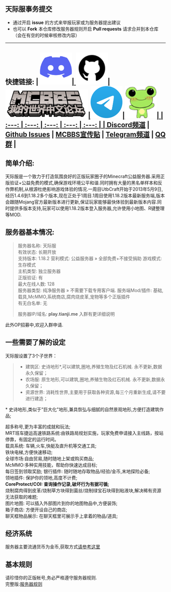 ## 天际服事务提交 ##
- 通过开启 **issue** 的方式来举报玩家或为服务器提出建议
- 也可以 **Fork** 本仓库修改服务器规则开启 **Pull requests** 请求合并到本仓库（会在有空的时候审核修改内容）

----
快捷链接:
| <a href="https://discord.gg/8xH2a3vbnH"/> <img src="/.github/icons/Discord.svg" width="100" height="100" />| <a href="https://github.com/YuanYuanOwO/Minecraft-Tianji-Server/issues"><img src="/.github/icons/Github.png" width="100" height="100" />|<a href="https://www.mcbbs.net/thread-1172334-1-1.html"><img src="/.github/icons/MCBBS.png" width="260" height="90" />|<a href="https://t.me/joinchat/FPQtiwy5htGgvwJi1HYcHQ"><img src="/.github/icons/Telegram.png" width="100" height="100" />|<a href="https://jq.qq.com/?_wv=1027&k=ZHIBqXTe"><img src="/.github/icons/server-icon.png" width="100" height="100" />|
| :---: | :---: | :---: | :---: | :---: |
| [**Discord频道**](https://discord.gg/bfefw2E) | [**Github Issues**](https://github.com/YuanYuanOwO/Minecraft-Tianji-Server/issues) | [**MCBBS宣传贴**](https://www.mcbbs.net/thread-1172334-1-1.html) | [**Telegram频道**](https://t.me/joinchat/FPQtiwy5htGgvwJi1HYcHQ) | [**QQ群**](https://jq.qq.com/?_wv=1027&k=ZHIBqXTe) |
----

简单介绍:  
----

天际服是一个致力于打造氛围良好的正版玩家圈子的Minecraft公益服务器.采用正版验证+公益免费的模式,确保游戏环境公平和谐.同时拥有大量的黑名单样本和反作弊机制,从根源杜绝影响游戏体验的情况.一周目UtbCraft开始于2013年5月9日,经历1.4.6到1.18.2多个版本,现在正处于1周目.1周目使用1.18.2版本最新服务端,版本会跟随Mojang官方最新版本进行更新,保证玩家能够最快体验到最新版本内容.同时提供多版本支持,玩家可以使用1.18.2版本登入服务器,允许使用小地图、R键整理等MOD.

服务器基本情况:  
----


>    服务器名称:	天际服  
>    有效状态:	长期开放  
>    支持版本:	1.18.2
>    营利模式:	公益服务器 » 全部免费+不接受捐助 
>    游戏模式:	生存模式  
>    主机类型:	独立服务器  
>    正版验证:	有  
>    最大在线人数:	128  
>    服务器类型:	纯净服务器 » 不需要下载专用客户端. 
>    服务端Mod/插件:	基础,载具,McMMO,系统商店,腐肉烧皮革,宠物等多个正版插件  
>    有无白名单:	无  
>      
>    服务器IP/域名:	**play.tianji.me** 入群有更详细说明  
  
此外OP招募中,欢迎入群申请.     
  
一些需要了解的设定  
----

天际服设置了3个子世界：  
 > * 建筑区: 史诗地形*,可以建筑,圈地,养殖生物及红石机械. 永不更新,数据永久保留；
 > * 农场服: 原生地形,可以建筑,圈地,养殖生物及红石机械. 永不更新,数据永久保留；
 > * 资源世界: 消耗性世界,主要用于获取各种资源,每三个月重新生成,请不要进行建造；
 
\* 史诗地形,类似于"巨大化"地形,兼具恢弘与细腻的自然景观地形,方便打造建筑作品;  

超多称号,更为丰富的成就和玩法;  
MRT班车捷运高速铁路系统:由铁路局规划实施，玩家免费申请接入主线路，按站停靠，有固定的运行时间。  
载具系统: 车辆,火车,快艇及直升机等交通工具;  
铁块电梯,方便快速移动;  
全球市场:自由贸易,随时随地上架或购买商品;  
McMMO:多种实用技能，帮助你快速达成目标;  
每日签到领取奖励; 
银行插件: 随时随地存取物品/经验/金币,末地探险必备;  
领地插件: 保护你的领地,高度不计费;  
**CoreProtect/COI: 查询操作记录,破坏行为有据可循;**  
烧制腐肉得到皮革/烧制草方块得到菌丝/烧制绿宝石块得到粘液块,解决稀有资源无法获取的难题;  
图片地图: 可以插入外部图片到你的地图物品中,方便装饰;  
箱子商店: 方便开设自己的商店;  
聊天框物品展示: 在聊天框里可展示手上拿着的物品/道具;  
  
  
经济系统
-

服务器主要流通货币为金币,获取方式[请参考这里](https://github.com/YuanYuanOwO/Minecraft-Tianji-Server/wiki/%E7%BB%8F%E6%B5%8E%E7%B3%BB%E7%BB%9F)
  
  
基本规则  
----

请珍惜你的正版帐号,务必严格遵守服务器规则.  
完整版:[服务器规则](/server-rule.md)    
